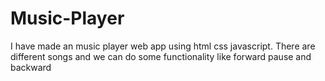 # Music-Player
I have made an music player web app using html css javascript. There are different songs and we can do some functionality like forward pause and backward
